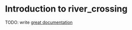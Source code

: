 # Introduction to river_crossing

TODO: write [great documentation](http://jacobian.org/writing/what-to-write/)
